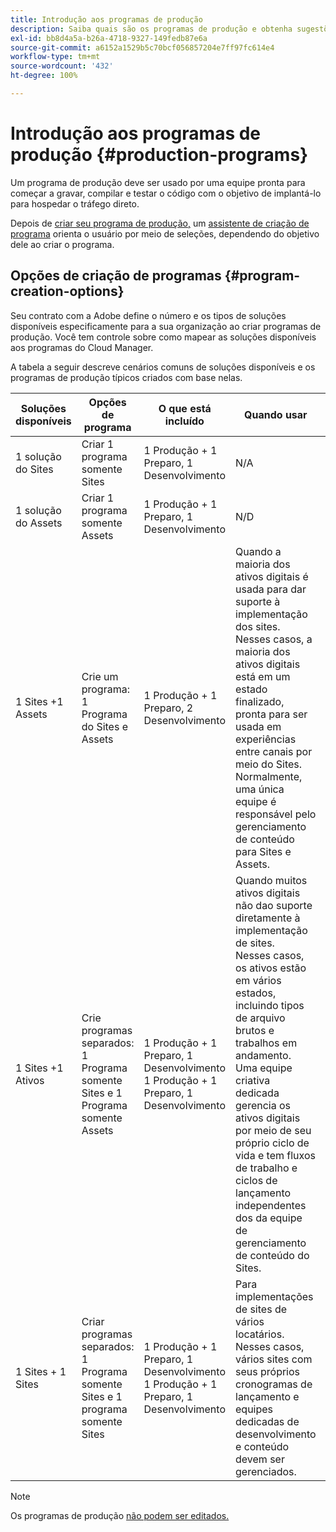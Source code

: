 ```yaml
---
title: Introdução aos programas de produção
description: Saiba quais são os programas de produção e obtenha sugestões para configurar o seu.
exl-id: bb8d4a5a-b26a-4718-9327-149fedb87e6a
source-git-commit: a6152a1529b5c70bcf056857204e7ff97fc614e4
workflow-type: tm+mt
source-wordcount: '432'
ht-degree: 100%

---
```



# Introdução aos programas de produção {#production-programs}

Um programa de produção deve ser usado por uma equipe pronta para começar a gravar, compilar e testar o código com o objetivo de implantá-lo para hospedar o tráfego direto.

Depois de [criar seu programa de produção,](creating-production-programs.md) um [assistente de criação de programa](using-the-wizard.md) orienta o usuário por meio de seleções, dependendo do objetivo dele ao criar o programa.

## Opções de criação de programas {#program-creation-options}

Seu contrato com a Adobe define o número e os tipos de soluções disponíveis especificamente para a sua organização ao criar programas de produção. Você tem controle sobre como mapear as soluções disponíveis aos programas do Cloud Manager.

A tabela a seguir descreve cenários comuns de soluções disponíveis e os programas de produção típicos criados com base nelas.

| Soluções disponíveis | Opções de programa | O que está incluído | Quando usar | Exemplos |
|--- |--- |--- |--- |---|
| 1 solução do Sites | Criar 1 programa somente Sites | 1 Produção + 1 Preparo, 1 Desenvolvimento | N/A | N/D |
| 1 solução do Assets | Criar 1 programa somente Assets | 1 Produção + 1 Preparo, 1 Desenvolvimento | N/D | N/D |
| 1 Sites +1 Assets | Crie um programa: <br>1 Programa do Sites e Assets | 1 Produção + 1 Preparo, 2 Desenvolvimento | Quando a maioria dos ativos digitais é usada para dar suporte à implementação dos sites.<br>Nesses casos, a maioria dos ativos digitais está em um estado finalizado, pronta para ser usada em experiências entre canais por meio do Sites.<br>Normalmente, uma única equipe é responsável pelo gerenciamento de conteúdo para Sites e Assets. | Imagens usadas principalmente para um site.<br>PDFs que serão distribuídos por meio de um portal interno integrado ao AEM Sites. |
| 1 Sites +1 Ativos | Crie programas separados:<br>1 Programa somente Sites e 1 Programa somente Assets | 1 Produção + 1 Preparo, 1 Desenvolvimento<br> 1 Produção + 1 Preparo, 1 Desenvolvimento | Quando muitos ativos digitais não dao suporte diretamente à implementação de sites.<br> Nesses casos, os ativos estão em vários estados, incluindo tipos de arquivo brutos e trabalhos em andamento.<br>Uma equipe criativa dedicada gerencia os ativos digitais por meio de seu próprio ciclo de vida e tem fluxos de trabalho e ciclos de lançamento independentes dos da equipe de gerenciamento de conteúdo do Sites. | Imagens brutas de uma sessão fotográfica são armazenadas no programa Assets e somente algumas serão usadas na implementação do Sites.<br>Um grande número de tipos de arquivos da Creative Cloud, como Photoshop e Illustrator, são gerenciados no AEM Assets e passam por seu próprio fluxo de trabalho de aprovação antes de um ativo concluído ser gerado.<br>Considere usar [Ativos conectados](/help/assets/use-assets-across-connected-assets-instances.md#overview-of-connected-assets) nesses casos. |
| 1 Sites + 1 Sites | Criar programas separados:<br>1 Programa somente Sites e 1 programa somente Sites | 1 Produção + 1 Preparo, 1 Desenvolvimento<br>1 Produção + 1 Preparo, 1 Desenvolvimento | Para implementações de sites de vários locatários.<br>Nesses casos, vários sites com seus próprios cronogramas de lançamento e equipes dedicadas de desenvolvimento e conteúdo devem ser gerenciados. | Duas marcas de varejo com sites dedicados e equipes de desenvolvimento independentes |

>[!NOTE]
>
>Os programas de produção [não podem ser editados.](editing-programs.md)
